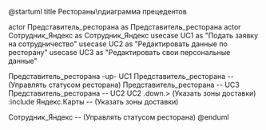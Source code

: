 @startuml
title Рестораны\nдиаграмма прецедентов

actor Представитель_ресторана as Представитель_ресторана
actor Сотрудник_Яндекс as Сотрудник_Яндекс
usecase UC1 as "Подать заявку 
на сотрудничество"
usecase UC2 as "Редактировать данные 
по ресторану"
usecase UC3 as "Редактировать свои 
персональные данные"

Представитель_ресторана -up- UC1 
Представитель_ресторана -- (Управлять статусом ресторана)
Представитель_ресторана -- UC3
Представитель_ресторана -- UC2 
UC2 .down.> (Указать зоны доставки) :include
Яндекс.Карты -- (Указать зоны доставки)

Сотрудник_Яндекс -- (Управлять статусом ресторана)
@enduml